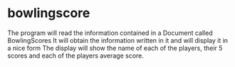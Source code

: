 # bowlingscore
The program will read the information contained in a Document called BowlingScores
It will obtain the information written in it and will display it in a nice form
The display will show the name of each of the players, their 5 scores and each of the players average score. 

